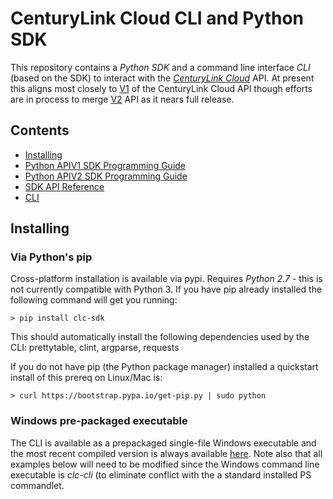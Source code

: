 # CenturyLink Cloud CLI and Python SDK

This repository contains a *Python SDK* and a command line interface *CLI* (based on the SDK) to interact with the *[CenturyLink Cloud](http://www.centurylinkcloud.com)* API.  At present this aligns most closely to [V1](https://t3n.zendesk.com/categories/20012068-API-v1-0) of the CenturyLink Cloud API though efforts are in process to merge [V2](https://t3n.zendesk.com/categories/20067994-API-v2-0-Beta-) API as it nears full release.

## Contents

* [Installing](#installing)
* [Python APIV1 SDK Programming Guide](README_PYTHON_APIV1_SDK.md)
* [Python APIV2 SDK Programming Guide](README_PYTHON_APIV2_SDK.md)
* [SDK API Reference](http://centurylinkcloud.github.io/clc-python-sdk/doc/clc.html)
* [CLI](README_CLI.md)


## Installing

### Via Python's pip
Cross-platform installation is available via pypi.  Requires *Python 2.7* - this is not currently compatible with Python 3.
If you have pip already installed the following command will get you running:
```
> pip install clc-sdk
```

This should automatically install the following dependencies used by the CLI: prettytable, clint, argparse, requests

If you do not have pip (the Python package manager) installed a quickstart install of this prereq on Linux/Mac is:
```
> curl https://bootstrap.pypa.io/get-pip.py | sudo python
```

### Windows pre-packaged executable
The CLI is available as a prepackaged single-file Windows executable and the most recent compiled version is always available [here](https://github.com/CenturyLinkCloud/clc-python-sdk/raw/master/src/dist/clc-cli.exe).
Note also that all examples below will need to be modified since the Windows command line executable is *clc-cli* (to eliminate conflict with the a 
standard installed PS commandlet.


